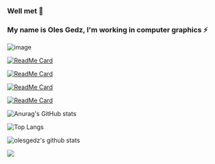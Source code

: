 ### Well met 👋 
### My name is Oles Gedz, I'm working in computer graphics ⚡

<!--
**olesgedz/olesgedz** is a ✨ _special_ ✨ repository because its `README.md` (this file) appears on your GitHub profile.

Here are some ideas to get you started:

- 🔭 I’m currently working on ...
- 🌱 I’m currently learning ...
- 👯 I’m looking to collaborate on ...
- 🤔 I’m looking for help with ...
- 💬 Ask me about ...
- 📫 How to reach me: ...
- 😄 Pronouns: ...
- ⚡ Fun fact: ...
-->

![image](https://github.com/olesgedz/olesgedz/blob/master/shader.gif)
<!-- 
github_dark 
&theme=radical -->
[![ReadMe Card](https://stats-gedz.vercel.app/api/pin/?username=olesgedz&repo=gbmu&show_icons=true&theme=github_dark)](https://github.com/olesgedz/gbmu)

[![ReadMe Card](https://stats-gedz.vercel.app/api/pin/?username=olesgedz&repo=scop&show_icons=true&theme=github_dark)](https://github.com/olesgedz/scop)

[![ReadMe Card](https://stats-gedz.vercel.app/api/pin/?username=olesgedz&repo=RT&show_icons=true&theme=github_dark)](https://github.com/olesgedz/RT)

[![ReadMe Card](https://stats-gedz.vercel.app/api/pin/?username=olesgedz&repo=ft_vox&show_icons=true&theme=github_dark)](https://github.com/olesgedz/ft_vox)


![Anurag's GitHub stats](https://stats-gedz.vercel.app/api?username=olesgedz&show_icons=true&theme=github_dark)

![Top Langs](https://stats-gedz.vercel.app/api/top-langs/?username=olesgedz&show_icons=true&theme=github_dark) 

![olesgedz's github stats](https://stats-gedz.vercel.app/api?username=olesgedz&count_private=true&show_icons=true&theme=github_dark)

![](https://komarev.com/ghpvc/?username=olesgedz&label=PROFILE+VIEWS&style=flat-square) 


